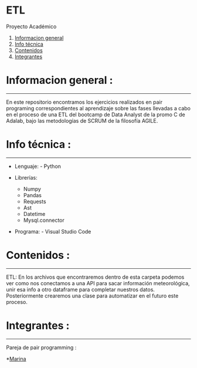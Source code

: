 # ETL
Proyecto Académico

1. [Informacion general](#informacion-general)
2. [Info técnica](#info-técnica)
3. [Contenidos](#contenidos)
4. [Integrantes](#integrantes)


# Informacion general :
***

En este repositorio encontramos los ejercicios realizados en pair programing correspondientes al aprendizaje sobre las fases llevadas a cabo en el proceso de una ETL del bootcamp de Data Analyst de la promo C de Adalab, bajo las metodologías de SCRUM de la filosofía AGILE.


# Info técnica :
*** 

- Lenguaje: 
         - Python
             
- Librerías: 
    - Numpy 
    - Pandas
    - Requests
     - Ast
     - Datetime
     - Mysql.connector
- Programa:
         - Visual Studio Code

# Contenidos :
***

  ETL:
    En los archivos que encontraremos dentro de esta carpeta podemos ver como nos conectamos a una API para sacar información meteorológica, unir esa info a otro dataframe para completar nuestros datos. Posteriormente crearemos una clase para automatizar en el futuro este proceso. 
  
  
  
  # Integrantes :
  ***
  
  Pareja de pair programming :
  
  *[Marina](https://github.com/mariferreras)
